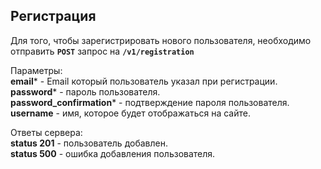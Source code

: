 ## Регистрация

Для того, чтобы зарегистрировать нового пользователя, 
необходимо отправить **`POST`** запрос на **`/v1/registration`**

Параметры:<br>
**email*** - Email который пользователь указал при регистрации.<br>
**password*** - пароль пользователя.<br>
**password_confirmation*** - подтверждение пароля пользователя.<br>
**username** - имя, которое будет отображаться на сайте.

Ответы сервера:<br>
**status 201** - пользователь добавлен.<br>
**status 500** - ошибка добавления пользователя.